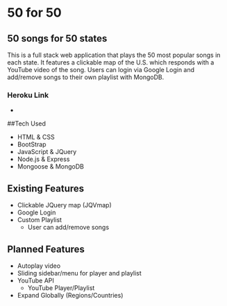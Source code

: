 # 50 for 50
## 50 songs for 50 states

This is a full stack web application that plays the 50 most popular songs in each state. It features a clickable map of the U.S. which responds with a YouTube video of the song. Users can login via Google Login and add/remove songs to their own playlist with MongoDB. 
### Heroku Link
*

##Tech Used
* HTML & CSS
* BootStrap
* JavaScript & JQuery
* Node.js & Express
* Mongoose & MongoDB


## Existing Features
* Clickable JQuery map (JQVmap)
* Google Login
* Custom Playlist 
    * User can add/remove songs

## Planned Features
* Autoplay video
* Sliding sidebar/menu for player and playlist
* YouTube API
    * YouTube Player/Playlist
* Expand Globally (Regions/Countries)

